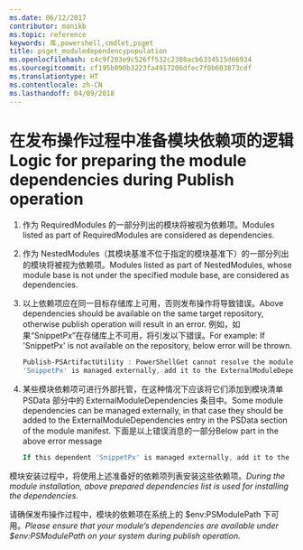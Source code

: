 ```yaml
---
ms.date: 06/12/2017
contributor: manikb
ms.topic: reference
keywords: 库,powershell,cmdlet,psget
title: psget_moduledependencypopulation
ms.openlocfilehash: c4c9f203e9c526ff532c2388acb6334515d66934
ms.sourcegitcommit: cf195b090b3223fa4917206dfec7f0b603873cdf
ms.translationtype: HT
ms.contentlocale: zh-CN
ms.lasthandoff: 04/09/2018
---
```

# <a name="logic-for-preparing-the-module-dependencies-during-publish-operation"></a><span data-ttu-id="efe08-103">在发布操作过程中准备模块依赖项的逻辑</span><span class="sxs-lookup"><span data-stu-id="efe08-103">Logic for preparing the module dependencies during Publish operation</span></span>
1.  <span data-ttu-id="efe08-104">作为 RequiredModules 的一部分列出的模块将被视为依赖项。</span><span class="sxs-lookup"><span data-stu-id="efe08-104">Modules listed as part of RequiredModules are considered as dependencies.</span></span>
2.  <span data-ttu-id="efe08-105">作为 NestedModules（其模块基准不位于指定的模块基准下）的一部分列出的模块将被视为依赖项。</span><span class="sxs-lookup"><span data-stu-id="efe08-105">Modules listed as part of NestedModules, whose module base is not under the specified module base, are considered as dependencies.</span></span>

3.  <span data-ttu-id="efe08-106">以上依赖项应在同一目标存储库上可用，否则发布操作将导致错误。</span><span class="sxs-lookup"><span data-stu-id="efe08-106">Above dependencies should be available on the same target repository, otherwise publish operation will result in an error.</span></span>
    <span data-ttu-id="efe08-107">例如，如果“SnippetPx”在存储库上不可用，将引发以下错误。</span><span class="sxs-lookup"><span data-stu-id="efe08-107">For example: If 'SnippetPx' is not available on the repository, below error will be thrown.</span></span>
    ```powershell
    Publish-PSArtifactUtility : PowerShellGet cannot resolve the module dependency 'SnippetPx' of the module 'TypePx' on the repository 'LocalRepo'. Verify that the dependent module 'SnippetPx' is available in the repository 'LocalRepo'. If this dependent
    'SnippetPx' is managed externally, add it to the ExternalModuleDependencies entry in the PSData section of the module manifest.
    ```
4.  <span data-ttu-id="efe08-108">某些模块依赖项可进行外部托管，在这种情况下应该将它们添加到模块清单 PSData 部分中的 ExternalModuleDependencies 条目中。</span><span class="sxs-lookup"><span data-stu-id="efe08-108">Some module dependencies can be managed externally, in that case they should be added to the ExternalModuleDependencies entry in the PSData section of the module manifest.</span></span>
    <span data-ttu-id="efe08-109">下面是以上错误消息的一部分</span><span class="sxs-lookup"><span data-stu-id="efe08-109">Below part in the above error message</span></span>
    ```powershell
    If this dependent 'SnippetPx' is managed externally, add it to the ExternalModuleDependencies entry in the PSData section of the module manifest.
    ```

<span data-ttu-id="efe08-110">模块安装过程中，将使用上述准备好的依赖项列表安装这些依赖项。</span><span class="sxs-lookup"><span data-stu-id="efe08-110">*During the module installation, above prepared dependencies list is used for installing the dependencies.*</span></span>

<span data-ttu-id="efe08-111">请确保发布操作过程中，模块的依赖项在系统上的 $env:PSModulePath 下可用。</span><span class="sxs-lookup"><span data-stu-id="efe08-111">*Please ensure that your module’s dependencies are available under $env:PSModulePath on your system during publish operation.*</span></span>